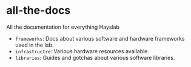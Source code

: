 # all-the-docs
All the documentation for everything Hayslab


- `frameworks`: Docs about various software and hardware frameworks used in the lab.
- `infrastructre`: Various hardware resources available.
- `libraries`: Guides and gotchas about various software libraries.

